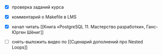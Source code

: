- [x] проверка заданий курса
- [x] комментарий о Makefile в LMS
- [x] начал читать [[Книга «PostgreSQL 11. Мастерство разработки», Ганс-Юрген Шёниг]]
- [ ] снять-выложить видео по [[Сценарий дополнений про Nested Loops]]

